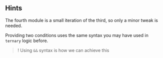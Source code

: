 ## Hints

The fourth module is a small iteration of the third, so only a minor tweak is needed.

Providing two conditions uses the same syntax you may have used in `ternary` logic before.

>! Using `&&` syntax is how we can achieve this